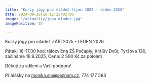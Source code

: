```yaml
---
title: "Kurzy jógy pro mládež říjen 2024 - leden 2025"
date: 2024-08-28T16:12:25+02:00
image: "/aktuality/joga mladez.jpg"
imagePosition: 55

---
```


Kurzy jógy pro mládež ZÁŘÍ 2025 - LEDEN 2026

Pátek: 16-17.00 hod: tělocvična ZŠ Počaply, Králův Dvůr, Tyršova 136, začínáme 19.9.2025, Cena: 2 500 Kč za pololetí


Děkuji za sdílení a Vaši podporu!
<!--more-->
Přihlášky na monika.sla@seznam.cz, 774 177 583

